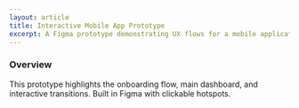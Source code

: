 ```yaml
---
layout: article
title: Interactive Mobile App Prototype
excerpt: A Figma prototype demonstrating UX flows for a mobile application.
---
```


### Overview
This prototype highlights the onboarding flow, main dashboard, and interactive transitions. Built in Figma with clickable hotspots.
